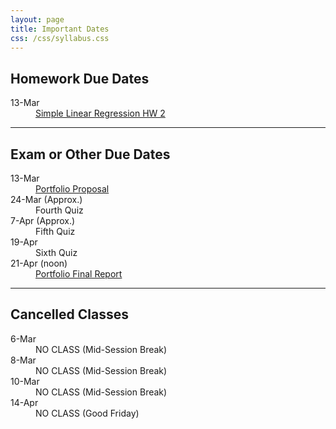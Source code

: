 ```yaml
---
layout: page
title: Important Dates
css: /css/syllabus.css
---
```


## Homework Due Dates
<dl class="dl-horizontal">
<dt>13-Mar</dt><dd><a href="../modules/SLRegression/HW2">Simple Linear Regression HW 2</a></dd>
</dl>

<!---
<dt>17-Jan</dt><dd><a href="../modules/LMFoundation/HW1">Foundations HW 1</a></dd>
<dt>25-Jan</dt><dd><a href="../modules/LMFoundation/HW2">Foundations HW 2</a></dd>
<dt>30-Jan</dt><dd><a href="../modules/Anova-1Way/HW1">1-Way ANOVA HW 1</a></dd>
<dt>3-Feb</dt><dd><a href="../modules/Anova-1Way/HW2">1-Way ANOVA HW 2</a></dd>
<dt>8-Feb</dt><dd><a href="../modules/Anova-1Way/HW3">1-Way ANOVA HW 3</a></dd>
<dt>10-Feb</dt><dd><a href="../modules/Anova-1Way/HW4">1-Way ANOVA HW 4</a></dd>
<dt>15-Feb</dt><dd><a href="../modules/Anova-2Way/HW1">2-Way ANOVA HW 1</a></dd>
<dt>17-Feb</dt><dd><a href="../modules/Anova-2Way/HW2">2-Way ANOVA HW 2</a></dd>
<dt>24-Feb</dt><dd><a href="../modules/Anova-2Way/HW3">2-Way ANOVA HW 3</a></dd>
--->

---- 

## Exam or Other Due Dates
<dl class="dl-horizontal">
<dt>13-Mar</dt><dd><a href="Syllabus-Current.html#portfolio">Portfolio Proposal</a></dd>
<dt>24-Mar (Approx.)</dt><dd>Fourth Quiz</dd>
<dt>7-Apr (Approx.)</dt><dd>Fifth Quiz</dd>
<dt>19-Apr</dt><dd>Sixth Quiz</dd>
<dt>21-Apr (noon)</dt><dd><a href="Syllabus-Current.html#portfolio">Portfolio Final Report</a></dd>
</dl>

<!---
<dt>1-Feb</dt><dd>First Quiz</dd>
<dt>15-Feb</dt><dd>Second Quiz</dd>
<dt>3-Mar</dt><dd>Third Quiz</dd>
<dt>3-Mar</dt><dd><a href="Syllabus-Current.html#portfolio">Portfolio Proposal (w/ chance for extra credit)</a></dd>
--->

---- 

## Cancelled Classes
<dl class="dl-horizontal">
<dt>6-Mar</dt><dd>NO CLASS (Mid-Session Break)</dd>
<dt>8-Mar</dt><dd>NO CLASS (Mid-Session Break)</dd>
<dt>10-Mar</dt><dd>NO CLASS (Mid-Session Break)</dd>
<dt>14-Apr</dt><dd>NO CLASS (Good Friday)</dd>
<!---
<dt>17-Feb</dt><dd>NO CLASS (Dr. Ogle at AFS Conference)</dd>
<dt>16-Jan</dt><dd>NO CLASS (Please participate in <a href="https://www.northland.edu/event/martin-luther-king-jr-day-2017/" target="_blank">Martin Luther King, Jr. Day Activities</a>)</dd>
--->
</dl>
